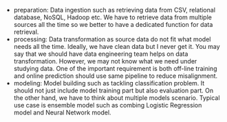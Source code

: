 - preparation: Data ingestion such as retrieving data from CSV, relational database, NoSQL, Hadoop etc. We have to retrieve data from multiple sources all the time so we better to have a dedicated function for data retrieval. 
- processing: Data transformation as source data do not fit what model needs all the time. Ideally, we have clean data but I never get it. You may say that we should have data engineering team helps on data transformation. However, we may not know what we need under studying data. One of the important requirement is both off-line training and online prediction should use same pipeline to reduce misalignment.
- modeling: Model building such as tackling classification problem. It should not just include model training part but also evaluation part. On the other hand, we have to think about multiple models scenario. Typical use case is ensemble model such as combing Logistic Regression model and Neural Network model.
